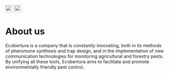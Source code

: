 <a href="README.md"><img src="https://cdn.jsdelivr.net/gh/hjnilsson/country-flags/svg/us.svg" width="24"></a>
<a href="README.es.md"><img src="https://cdn.jsdelivr.net/gh/hjnilsson/country-flags/svg/es.svg" width="24"></a>

# About us


Ecobertura is a company that is constantly innovating, both in its methods of pheromone synthesis and trap design, and in the implementation of new communication technologies for monitoring agricultural and forestry pests. By unifying all these tools, Ecobertura aims to facilitate and promote environmentally friendly pest control.

<!--

**Here are some ideas to get you started:**

🙋‍♀️ A short introduction - what is your organization all about?
🌈 Contribution guidelines - how can the community get involved?
👩‍💻 Useful resources - where can the community find your docs? Is there anything else the community should know?
🍿 Fun facts - what does your team eat for breakfast?
🧙 Remember, you can do mighty things with the power of [Markdown](https://docs.github.com/github/writing-on-github/getting-started-with-writing-and-formatting-on-github/basic-writing-and-formatting-syntax)
-->
